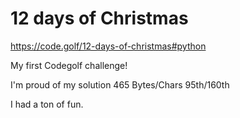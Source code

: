 # 12 days of Christmas
https://code.golf/12-days-of-christmas#python

My first Codegolf challenge!

I'm proud of my solution 465 Bytes/Chars
95th/160th

I had a ton of fun.
